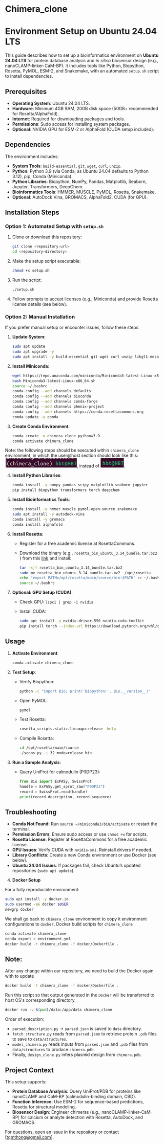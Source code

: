 # Chimera_clone

# Environment Setup on Ubuntu 24.04 LTS

This guide describes how to set up a bioinformatics environment on **Ubuntu 24.04 LTS** for protein database analysis and *in silico* biosensor design (e.g., nanoCLAMP-linker-CaM-BP). It includes tools like Python, Biopython, Rosetta, PyMOL, ESM-2, and Snakemake, with an automated `setup.sh` script to install dependencies.

## Prerequisites

- **Operating System**: Ubuntu 24.04 LTS.
- **Hardware**: Minimum 4GB RAM, 20GB disk space (50GB+ recommended for Rosetta/AlphaFold).
- **Internet**: Required for downloading packages and tools.
- **Permissions**: Sudo access for installing system packages.
- **Optional**: NVIDIA GPU for ESM-2 or AlphaFold (CUDA setup included).

## Dependencies

The environment includes:

- **System Tools**: `build-essential`, `git`, `wget`, `curl`, `unzip`.
- **Python**: Python 3.9 (via Conda, as Ubuntu 24.04 defaults to Python 3.12), pip, Conda (Miniconda).
- **Python Libraries**: Biopython, NumPy, Pandas, Matplotlib, Seaborn, Jupyter, Transformers, DeepChem.
- **Bioinformatics Tools**: HMMER, MUSCLE, PyMOL, Rosetta, Snakemake.
- **Optional**: AutoDock Vina, GROMACS, AlphaFold2, CUDA (for GPU).

## Installation Steps

### Option 1: Automated Setup with `setup.sh`

1. Clone or download this repository:

   ```bash
   git clone <repository-url>
   cd <repository-directory>
   ```

2. Make the setup script executable:

   ```bash
   chmod +x setup.sh
   ```

3. Run the script:

   ```bash
   ./setup.sh
   ```

4. Follow prompts to accept licenses (e.g., Miniconda) and provide Rosetta license details (see below).

### Option 2: Manual Installation

If you prefer manual setup or encounter issues, follow these steps:

1. **Update System**:

   ```bash
   sudo apt update
   sudo apt upgrade -y
   sudo apt install -y build-essential git wget curl unzip libgl1-mesa-glx libegl1
   ```

2. **Install Miniconda**:

   ```bash
   wget https://repo.anaconda.com/miniconda/Miniconda3-latest-Linux-x86_64.sh
   bash Miniconda3-latest-Linux-x86_64.sh
   source ~/.bashrc
   conda config --add channels defaults
   conda config --add channels bioconda
   conda config --add channels conda-forge
   conda config --add channels phenix-project
   conda config --add channels https://conda.rosettacommons.org
   conda update -y conda
   ```

3. **Create Conda Environment**:

   ```bash
   conda create -n chimera_clone python=3.9
   conda activate chimera_clone
   ```

Note: the following steps should be executed within `chimera_clone` environment, in which the user@host section should look like this: ![(env)user@host](./graphics/env_user_host.png), instead of ![user@host](./graphics/user_host.png).

4. **Install Python Libraries**:

   ```bash
   conda install -y numpy pandas scipy matplotlib seaborn jupyter
   pip install biopython transformers torch deepchem
   ```

5. **Install Bioinformatics Tools**:

   ```bash
   conda install -y hmmer muscle pymol-open-source snakemake
   sudo apt install -y autodock-vina
   conda install -y gromacs
   conda install alphafold
   ```

6. **Install Rosetta**:

   - Register for a free academic license at RosettaCommons.

   - Download the binary (e.g., `rosetta_bin_ubuntu_3.14_bundle.tar.bz2 `) from this [link](https://downloads.rosettacommons.org/downloads/academic/3.14/) and install:

     ```bash
     tar -xjf rosetta_bin_ubuntu_3.14_bundle.tar.bz2 
     sudo mv rosetta_bin_ubuntu_3.14_bundle.tar.bz2  /opt/rosetta
     echo 'export PATH=/opt/rosetta/main/source/bin:$PATH' >> ~/.bashrc
     source ~/.bashrc
     ```

7. **Optional: GPU Setup (CUDA)**:

   - Check GPU: `lspci | grep -i nvidia`.

   - Install CUDA:

     ```bash
     sudo apt install -y nvidia-driver-550 nvidia-cuda-toolkit
     pip install torch --index-url https://download.pytorch.org/whl/cu121
     ```

## Usage

1. **Activate Environment**:

   ```bash
   conda activate chimera_clone
   ```

2. **Test Setup**:

   - Verify Biopython:

     ```bash
     python -c "import Bio; print('Biopython:', Bio.__version__)"
     ```

   - Open PyMOL:

     ```bash
     pymol
     ```

   - Test Rosetta:

     ```bash
     rosetta_scripts.static.linuxgccrelease -help
     ```

   - Compile Rosetta:
      ```bash
      cd /opt/rosetta/main/source 
      ./scons.py -j 32 mode=release bin
      ```

3. **Run a Sample Analysis**:

   - Query UniProt for calmodulin (P0DP23):

     ```python
     from Bio import ExPASy, SwissProt
     handle = ExPASy.get_sprot_raw("P0DP23")
     record = SwissProt.read(handle)
     print(record.description, record.sequence)
     ```

## Troubleshooting

- **Conda Not Found**: Run `source ~/miniconda3/bin/activate` or restart the terminal.
- **Permission Errors**: Ensure sudo access or use `chmod +x` for scripts.
- **Rosetta License**: Register at RosettaCommons for a free academic license.
- **GPU Issues**: Verify CUDA with `nvidia-smi`. Reinstall drivers if needed.
- **Library Conflicts**: Create a new Conda environment or use Docker (see below).
- **Ubuntu 24.04 Issues**: If packages fail, check Ubuntu’s updated repositories (`sudo apt update`).

4. **Docker Setup**

For a fully reproducible environment:

```bash
sudo apt install -y docker.io
sudo usermod -aG docker $USER
newgrp docker
```
We shall go back to `chimera_clone` environment to copy it environment configurations to `docker`. Docker build scripts for `chimera_clone`
```bash
conda activate chimera_clone
conda export > environment.yml
docker build -t chimera_clone -f docker/Dockerfile .
```

## Note:
After any change within our repository, we need to build the Docker again with to update
```bash
docker build -t chimera_clone -f docker/Dockerfile .
```

Run this script so that output generated in the `Docker` will be transferred to host OS's corresponding directory.
```bash
docker run -v $(pwd)/data:/app/data chimera_clone
``` 

Order of execution:
 - `parsed_description.py` -> `parsed.json` is saved to `data` directory. 
 - `fetch_structure.py` reads from `parsed.json` to retrieve protein `.pdb` files to save to `data/structures`. 
 - `model_chimera.py` reads inputs from `parsed.json` and `.pdb` files from `data/structures` to produce `chimera.pdb`. 
 - Finally, `design_clone.py` infers plasmid design from `chimera.pdb`.

## Project Context

This setup supports:

- **Protein Database Analysis**: Query UniProt/PDB for proteins like nanoCLAMP and CaM-BP (calmodulin-binding domain, CBD).
- **Function Inference**: Use ESM-2 for sequence-based predictions, Rosetta for structural modeling.
- **Biosensor Design**: Engineer chimeras (e.g., nanoCLAMP-linker-CaM-BP) for calcium or analyte detection with Rosetta, AutoDock, and GROMACS.

For questions, open an issue in the repository or contact \[tqmthong@gmail.com\].
